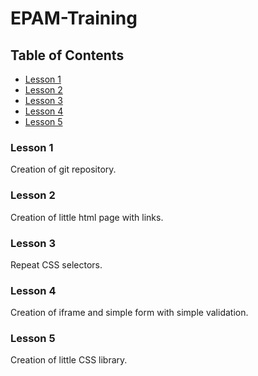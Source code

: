 # EPAM-Training

## Table of Contents

* [Lesson 1](#lesson-1)
* [Lesson 2](#lesson-2)
* [Lesson 3](#lesson-3)
* [Lesson 4](#lesson-4)
* [Lesson 5](#lesson-5)

### Lesson 1
Creation of git repository.

### Lesson 2
Creation of little html page with links.

### Lesson 3
Repeat CSS selectors.

### Lesson 4
Creation of iframe and simple form with simple validation.

### Lesson 5
Creation of little CSS library.
